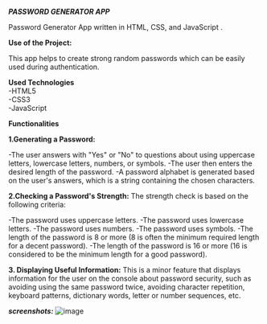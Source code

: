 *******PASSWORD GENERATOR APP*******

Password Generator App written in HTML, CSS, and JavaScript .


****Use of the Project:****

This app helps to create strong random passwords which can be easily used during authentication.

****Used Technologies****\
-HTML5\
-CSS3\
-JavaScript


****Functionalities****

**1.Generating a Password:**

-The user answers with "Yes" or "No" to questions about using uppercase letters, lowercase letters, numbers, or symbols.
-The user then enters the desired length of the password.
-A password alphabet is generated based on the user's answers, which is a string containing the chosen characters.

**2.Checking a Password's Strength:**
The strength check is based on the following criteria:

-The password uses uppercase letters.
-The password uses lowercase letters.
-The password uses numbers.
-The password uses symbols.
-The length of the password is 8 or more (8 is often the minimum required length for a decent password).
-The length of the password is 16 or more (16 is considered to be the minimum length for a good password).

**3. Displaying Useful Information:**
This is a minor feature that displays information for the user on the console about password security, such as avoiding using the same password twice, avoiding character repetition, keyboard patterns, dictionary words, letter or number sequences, etc.


***screenshots:***
![image](https://github.com/user-attachments/assets/901a03ea-1b50-4882-85c2-a2e3d0365c9d)





